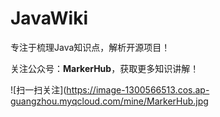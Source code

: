 # JavaWiki
专注于梳理Java知识点，解析开源项目！


关注公众号：**MarkerHub**，获取更多知识讲解！

![扫一扫关注](https://image-1300566513.cos.ap-guangzhou.myqcloud.com/mine/MarkerHub.jpg
